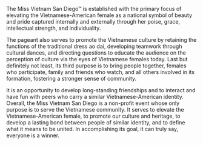 The Miss Vietnam San Diego™ is established with the primary focus of elevating the Vietnamese-American female as a national symbol of beauty and pride captured internally and externally through her poise, grace, intellectual strength, and individuality.

The pageant also serves to promote the Vietnamese culture by retaining the functions of the traditional dress ao dai, developing teamwork through cultural dances, and directing questions to educate the audience on the perception of culture via the eyes of Vietnamese females today. Last but definitely not least, its third purpose is to bring people together, females who participate, family and friends who watch, and all others involved in its formation, fostering a stronger sense of community.

It is an opportunity to develop long-standing friendships and to interact and have fun with peers who carry a similar Vietnamese-American identity. Overall, the Miss Vietnam San Diego is a non-profit event whose only purpose is to serve the Vietnamese community. It serves to elevate the Vietnamese-American female, to promote our culture and heritage, to develop a lasting bond between people of similar identity, and to define what it means to be united. In accomplishing its goal, it can truly say, everyone is a winner.